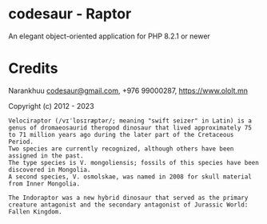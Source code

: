 # codesaur - Raptor
An elegant object-oriented application for PHP 8.2.1 or newer

# Credits
Narankhuu <codesaur@gmail.com>, +976 99000287, https://www.ololt.mn

Copyright (c) 2012 - 2023

    Velociraptor (/vɪˈlɒsɪræptər/; meaning "swift seizer" in Latin) is a genus of dromaeosaurid theropod dinosaur that lived approximately 75 to 71 million years ago during the later part of the Cretaceous Period.
    Two species are currently recognized, although others have been assigned in the past.
    The type species is V. mongoliensis; fossils of this species have been discovered in Mongolia.
    A second species, V. osmolskae, was named in 2008 for skull material from Inner Mongolia.
    
    The Indoraptor was a new hybrid dinosaur that served as the primary creature antagonist and the secondary antagonist of Jurassic World: Fallen Kingdom.
